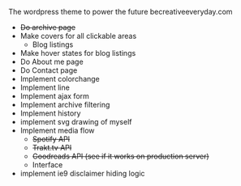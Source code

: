 The wordpress theme to power the future becreativeeveryday.com

- ~~Do archive page~~
- Make covers for all clickable areas
  - Blog listings
- Make hover states for blog listings
- Do About me page
- Do Contact page
- Implement colorchange
- Implement line
- Implement ajax form
- Implement archive filtering
- Implement history
- implement svg drawing of myself
- Implement media flow
  - ~~Spotify API~~
  - ~~Trakt.tv API~~
  - ~~Goodreads API (see if it works on production server)~~
  - Interface
- implement ie9 disclaimer hiding logic
